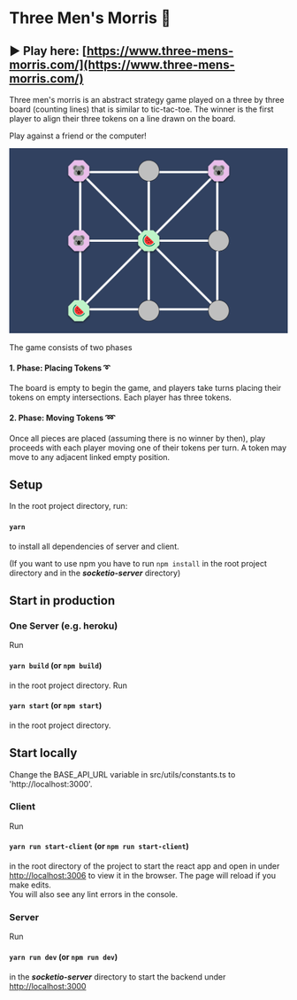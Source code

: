 # Three Men's Morris 👾

## ▶️ Play here: [https://www.three-mens-morris.com/](https://www.three-mens-morris.com/)

Three men's morris is an abstract strategy game played on a three by three board (counting lines) that is similar to tic-tac-toe.
The winner is the first player to align their three tokens on a line drawn on the board.

Play against a friend or the computer!

![morris](public/images/morris.png)

The game consists of two phases

 #### 1. Phase: Placing Tokens ➰
 The board is empty to begin the game, and players take turns placing their tokens on empty intersections. Each player has three tokens.

 #### 2. Phase: Moving Tokens ➿
 Once all pieces are placed (assuming there is no winner by then), play proceeds with each player moving one of their tokens per turn.
 A token may move to any adjacent linked empty position.

## Setup

In the root project directory, run:

#### `yarn`

to install all dependencies of server and client.

(If you want to use npm you have to run `npm install` in the root project directory and in the ***socketio-server*** directory)

## Start in production

### One Server (e.g. heroku)
Run
#### `yarn build` (or `npm build`)
in the root project directory.
Run
#### `yarn start` (or `npm start`)
in the root project directory.


## Start locally
Change the BASE_API_URL variable in src/utils/constants.ts to 'http://localhost:3000'.

### Client
Run 
#### `yarn run start-client` (or `npm run start-client`)
in the root directory of the project to start the react app and open in under [http://localhost:3006](http://localhost:3006) to 
view it in the browser.
The page will reload if you make edits.\
You will also see any lint errors in the console.

### Server
Run 
#### `yarn run dev` (or `npm run dev`)
in the ***socketio-server*** directory to start the backend under [http://localhost:3000](http://localhost:3000)
